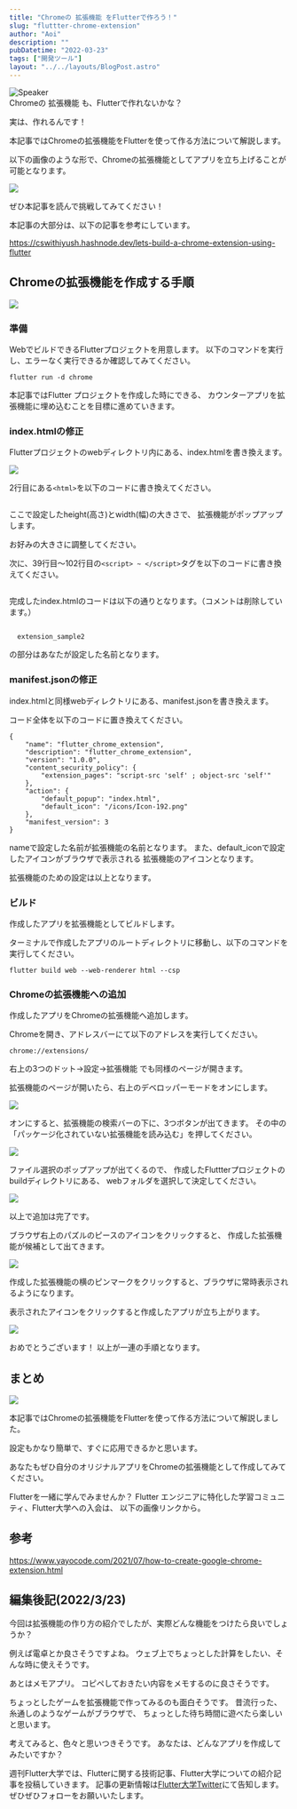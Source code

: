 ```yaml
---
title: "Chromeの 拡張機能 をFlutterで作ろう！"
slug: "fluttter-chrome-extension"
author: "Aoi"
description: ""
pubDatetime: "2022-03-23"
tags: ["開発ツール"]
layout: "../../layouts/BlogPost.astro"
---
```


<div class="speech-bubble-container">
  <div class="speech-bubble-avatar">
    <img src="/images/wp-content/themes/cocoon-master/images/ojisan.png" alt="Speaker" />
  </div>
  <div class="speech-bubble">
    <div class="speech-bubble-content">
      Chromeの 拡張機能 も、Flutterで作れないかな？
    </div>
    <div class="speech-bubble-arrow arrow-left"></div>
  </div>
</div>

実は、作れるんです！

本記事ではChromeの拡張機能をFlutterを使って作る方法について解説します。

以下の画像のような形で、Chromeの拡張機能としてアプリを立ち上げることが可能となります。

![](/images/wp-content/uploads/2022/03/拡張機能の実行例-1-1024x937.png)

ぜひ本記事を読んで挑戦してみてください！

本記事の大部分は、以下の記事を参考にしています。

https://cswithiyush.hashnode.dev/lets-build-a-chrome-extension-using-flutter

## Chromeの拡張機能を作成する手順

![](/images/wp-content/uploads/2022/02/コーディング男性.jpeg)

### 準備

WebでビルドできるFlutterプロジェクトを用意します。
以下のコマンドを実行し、エラーなく実行できるか確認してみてください。

```
flutter run -d chrome
```

本記事ではFlutter プロジェクトを作成した時にできる、
カウンターアプリを拡張機能に埋め込むことを目標に進めていきます。

### index.htmlの修正

Flutterプロジェクトのwebディレクトリ内にある、index.htmlを書き換えます。

![](/images/wp-content/uploads/2022/03/ファイル位置1-1024x846.png)

2行目にある`<html>`を以下のコードに書き換えてください。

```

```

ここで設定したheight(高さ)とwidth(幅)の大きさで、
拡張機能がポップアップします。

お好みの大きさに調整してください。

次に、39行目〜102行目の`<script> ~ </script>`タグを以下のコードに書き換えてください。

```

```

完成したindex.htmlのコードは以下の通りとなります。（コメントは削除しています。）

```

  extension_sample2

```

<title>~</title>の部分はあなたが設定した名前となります。

### manifest.jsonの修正

index.htmlと同様webディレクトリにある、manifest.jsonを書き換えます。

コード全体を以下のコードに置き換えてください。

```
{
    "name": "flutter_chrome_extension",
    "description": "flutter_chrome_extension",
    "version": "1.0.0",
    "content_security_policy": {
        "extension_pages": "script-src 'self' ; object-src 'self'"
    },
    "action": {
        "default_popup": "index.html",
        "default_icon": "/icons/Icon-192.png"
    },
    "manifest_version": 3
}
```

nameで設定した名前が拡張機能の名前となります。
また、default_iconで設定したアイコンがブラウザで表示される
拡張機能のアイコンとなります。

拡張機能のための設定は以上となります。

### ビルド

作成したアプリを拡張機能としてビルドします。

ターミナルで作成したアプリのルートディレクトリに移動し、以下のコマンドを実行してください。

```
flutter build web --web-renderer html --csp
```

### Chromeの拡張機能への追加

作成したアプリをChromeの拡張機能へ追加します。

Chromeを開き、アドレスバーにて以下のアドレスを実行してください。

```
chrome://extensions/
```

右上の3つのドット→設定→拡張機能
でも同様のページが開きます。

拡張機能のページが開いたら、右上のデベロッパーモードをオンにします。

![](/images/wp-content/uploads/2022/03/デベロッパーモード-1024x938.png)

オンにすると、拡張機能の検索バーの下に、3つボタンが出てきます。
その中の「パッケージ化されていない拡張機能を読み込む」を押してください。

![](/images/wp-content/uploads/2022/03/拡張機能の読み込み-1024x936.png)

ファイル選択のポップアップが出てくるので、
作成したFluttterプロジェクトのbuildディレクトリにある、
webフォルダを選択して決定してください。

![](/images/wp-content/uploads/2022/03/フォルダ選択-1024x595.png)

以上で追加は完了です。

ブラウザ右上のパズルのピースのアイコンをクリックすると、
作成した拡張機能が候補として出てきます。

![](/images/wp-content/uploads/2022/03/拡張機能の位置-1024x934.png)

作成した拡張機能の横のピンマークをクリックすると、ブラウザに常時表示されるようになります。

表示されたアイコンをクリックすると作成したアプリが立ち上がります。

![](/images/wp-content/uploads/2022/03/拡張機能の実行例-1024x937.png)

おめでとうございます！
以上が一連の手順となります。

## まとめ

![](/images/wp-content/uploads/2022/03/猫パソコン.jpeg)

本記事ではChromeの拡張機能をFlutterを使って作る方法について解説しました。

設定もかなり簡単で、すぐに応用できるかと思います。

あなたもぜひ自分のオリジナルアプリをChromeの拡張機能として作成してみてください。

Flutterを一緒に学んでみませんか？
Flutter エンジニアに特化した学習コミュニティ、Flutter大学への入会は、
以下の画像リンクから。

## 参考

https://www.yayocode.com/2021/07/how-to-create-google-chrome-extension.html

## 編集後記(2022/3/23)

今回は拡張機能の作り方の紹介でしたが、実際どんな機能をつけたら良いでしょうか？

例えば電卓とか良さそうですよね。
ウェブ上でちょっとした計算をしたい、そんな時に使えそうです。

あとはメモアプリ。
コピペしておきたい内容をメモするのに良さそうです。

ちょっとしたゲームを拡張機能で作ってみるのも面白そうです。
昔流行った、糸通しのようなゲームがブラウザで、
ちょっとした待ち時間に遊べたら楽しいと思います。

考えてみると、色々と思いつきそうです。
あなたは、どんなアプリを作成してみたいですか？

週刊Flutter大学では、Flutterに関する技術記事、Flutter大学についての紹介記事を投稿していきます。
記事の更新情報は[Flutter大学Twitter](https://twitter.com/FlutterUniv)にて告知します。
ぜひぜひフォローをお願いいたします。